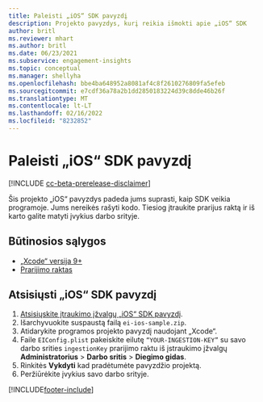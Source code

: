 ```yaml
---
title: Paleisti „iOS“ SDK pavyzdį
description: Projekto pavyzdys, kurį reikia išmokti apie „iOS“ SDK
author: britl
ms.reviewer: mhart
ms.author: britl
ms.date: 06/23/2021
ms.subservice: engagement-insights
ms.topic: conceptual
ms.manager: shellyha
ms.openlocfilehash: bbe4ba648952a8081af4c8f2610276809fa5efeb
ms.sourcegitcommit: e7cdf36a78a2b1dd2850183224d39c8dde46b26f
ms.translationtype: MT
ms.contentlocale: lt-LT
ms.lasthandoff: 02/16/2022
ms.locfileid: "8232852"
---
```

# <a name="run-the-ios-sdk-sample"></a>Paleisti „iOS“ SDK pavyzdį

[!INCLUDE [cc-beta-prerelease-disclaimer](includes/cc-beta-prerelease-disclaimer.md)]

Šis projekto „iOS“ pavyzdys padeda jums suprasti, kaip SDK veikia programoje. Jums nereikės rašyti kodo. Tiesiog įtraukite prarijus raktą ir iš karto galite matyti įvykius darbo srityje.

## <a name="prerequisites"></a>Būtinosios sąlygos

- [„Xcode“ versija 9+](https://developer.apple.com/xcode/downloads/)
- [Prarijimo raktas](get-started-ios.md)

## <a name="download-the-ios-sdk-sample"></a>Atsisiųsti „iOS“ SDK pavyzdį

1. [Atsisiųskite įtraukimo įžvalgų „iOS“ SDK pavyzdį](https://download.pi.dynamics.com/sdk/EI-SDKs/ei-ios-sample.zip).
1. Išarchyvuokite suspaustą failą `ei-ios-sample.zip`.
1. Atidarykite programos projekto pavyzdį naudojant „Xcode“.
1. Faile `EIConfig.plist` pakeiskite eilutę `“YOUR-INGESTION-KEY”` su savo darbo srities `ingestionKey` prarijimo raktu iš įstraukimo įžvalgų **Administratorius** > **Darbo sritis** > **Diegimo gidas**.
1. Rinkitės **Vykdyti** kad pradėtumėte pavyzdžio projektą.
1. Peržiūrėkite įvykius savo darbo srityje.

[!INCLUDE[footer-include](../includes/footer-banner.md)]

